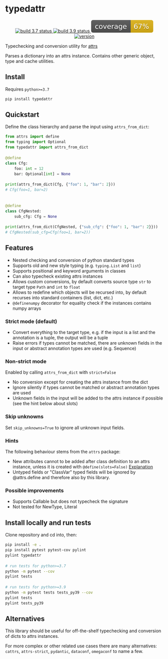 # typedattr

<p align="center">
<a href="https://github.com/gingsi/typedattr/actions/workflows/build_py37.yml">
  <img alt="build 3.7 status" title="build 3.7 status" src="https://img.shields.io/github/actions/workflow/status/gingsi/typedattr/build_py37.yml?branch=main&label=build%203.7" />
</a>
<a href="https://github.com/gingsi/typedattr/actions/workflows/build_py39.yml">
  <img alt="build 3.9 status" title="build 3.9 status" src="https://img.shields.io/github/actions/workflow/status/gingsi/typedattr/build_py39.yml?branch=main&label=build%203.9" />
</a>
<img alt="coverage" title="coverage" src="https://raw.githubusercontent.com/gingsi/typedattr/main/docs/coverage.svg" />
<a href="https://pypi.org/project/typedattr/">
  <img alt="version" title="version" src="https://img.shields.io/pypi/v/typedattr?color=success" />
</a>
</p>

Typechecking and conversion utility for [attrs](https://www.attrs.org/en/stable/)

Parses a dictionary into an attrs instance.
Contains other generic object, type and cache utilities.

## Install

Requires `python>=3.7`

```bash
pip install typedattr
```

## Quickstart

Define the class hierarchy and parse the input using `attrs_from_dict`:

~~~python
from attrs import define
from typing import Optional
from typedattr import attrs_from_dict

@define
class Cfg:
    foo: int = 12
    bar: Optional[int] = None

print(attrs_from_dict(Cfg, {"foo": 1, "bar": 2}))
# Cfg(foo=1, bar=2)


@define
class CfgNested:
    sub_cfg: Cfg = None

print(attrs_from_dict(CfgNested, {"sub_cfg": {"foo": 1, "bar": 2}}))
# CfgNested(sub_cfg=Cfg(foo=1, bar=2))
~~~

## Features

* Nested checking and conversion of python standard types
* Supports old and new style typing (e.g. `typing.List` and `list`)
* Supports positional and keyword arguments in classes
* Can also typecheck existing attrs instances
* Allows custom conversions, by default converts source type `str` to target type `Path` and
  `int` to `float`
* Allows to redefine which objects will be recursed into, by default recurses into standard
  containers (list, dict, etc.)
* `@definenumpy` decorator for equality check if the instances contains numpy arrays

### Strict mode (default)

* Convert everything to the target type, e.g. if the input is a list and the annotation is a tuple,
  the output will be a tuple
* Raise errors if types cannot be matched, there are unknown fields in the input or
  abstract annotation types are used (e.g. Sequence)

### Non-strict mode

Enabled by calling `attrs_from_dict` with `strict=False`

* No conversion except for creating the attrs instance from the dict
* Ignore silently if types cannot be matched or abstract annotation types are used
* Unknown fields in the input will be added to the attrs instance if possible
  (see the hint below about slots)

### Skip unknowns

Set `skip_unknowns=True` to ignore all unknown input fields.

### Hints

The following behaviour stems from the `attrs` package:

* New attributes cannot to be added after class definition to an attrs instance,
  unless it is created with `@define(slots=False)`
  [Explanation](https://www.attrs.org/en/21.2.0/glossary.html#term-slotted-classes)
* Untyped fields or "ClassVar" typed fields will be ignored by @attrs.define
  and therefore also by this library.

### Possible improvements

* Supports Callable but does not typecheck the signature
* Not tested for NewType, Literal

## Install locally and run tests

Clone repository and cd into, then:

~~~bash
pip install -e .
pip install pytest pytest-cov pylint
pylint typedattr

# run tests for python>=3.7
python -m pytest --cov
pylint tests

# run tests for python>=3.9
python -m pytest tests tests_py39 --cov
pylint tests 
pylint tests_py39
~~~

## Alternatives

This library should be useful for off-the-shelf typechecking and conversion of dicts to
attrs instances.

For more complex or other related use cases there are many alternatives:
`cattrs`, `attrs-strict`, `pydantic`, `dataconf`, `omegaconf` to name a few.
